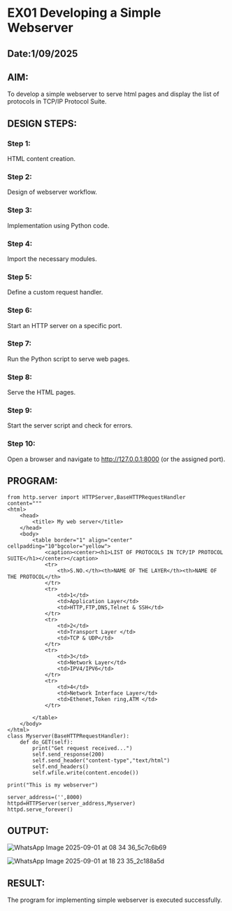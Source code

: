 # EX01 Developing a Simple Webserver
## Date:1/09/2025

## AIM:
To develop a simple webserver to serve html pages and display the list of protocols in TCP/IP Protocol Suite.

## DESIGN STEPS:
### Step 1: 
HTML content creation.

### Step 2:
Design of webserver workflow.

### Step 3:
Implementation using Python code.

### Step 4:
Import the necessary modules.

### Step 5:
Define a custom request handler.

### Step 6:
Start an HTTP server on a specific port.

### Step 7:
Run the Python script to serve web pages.

### Step 8:
Serve the HTML pages.

### Step 9:
Start the server script and check for errors.

### Step 10:
Open a browser and navigate to http://127.0.0.1:8000 (or the assigned port).

## PROGRAM:
```
from http.server import HTTPServer,BaseHTTPRequestHandler
content="""
<html>
    <head>
        <title> My web server</title>
    </head>
    <body>
        <table border="1" align="center" cellpadding="10"bgcolor="yellow">
            <caption><center><h1>LIST OF PROTOCOLS IN TCP/IP PROTOCOL SUITE</h1></center></caption>
            <tr>
                <th>S.NO.</th><th>NAME OF THE LAYER</th><th>NAME OF THE PROTOCOL</th>
            </tr>
            <tr>
                <td>1</td>
                <td>Application Layer</td>
                <td>HTTP,FTP,DNS,Telnet & SSH</td>
            </tr>
            <tr>
                <td>2</td>
                <td>Transport Layer </td>
                <td>TCP & UDP</td>
            </tr>
            <tr>
                <td>3</td>
                <td>Network Layer</td>
                <td>IPV4/IPV6</td>
            </tr>
            <tr>
                <td>4</td>
                <td>Network Interface Layer</td>
                <td>Ethenet,Token ring,ATM </td>
            </tr>

        </table>
    </body>
</html>
class Myserver(BaseHTTPRequestHandler):
    def do_GET(self):
        print("Get request received...")
        self.send_response(200)
        self.send_header("content-type","text/html")
        self.end_headers()
        self.wfile.write(content.encode())

print("This is my webserver")

server_address=('',8000)
httpd=HTTPServer(server_address,Myserver)
httpd.serve_forever()

```
## OUTPUT:

![WhatsApp Image 2025-09-01 at 08 34 36_5c7c6b69](https://github.com/user-attachments/assets/249e6891-f13a-475c-b81b-b5b00d5c24fd)

![WhatsApp Image 2025-09-01 at 18 23 35_2c188a5d](https://github.com/user-attachments/assets/85b64185-8449-4f46-a67b-fab6473bc9fa)

## RESULT:
The program for implementing simple webserver is executed successfully.
